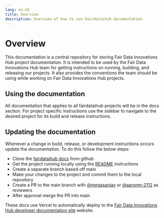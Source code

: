 ```yaml
---
lang: en-US
title: Overview
description: Overview of how to use Dairdataihub documentation
---
```


# Overview

This documentation is a central repository for storing Fair Data Innovations Hub project documentation. It is intended to be used by the Fair Data Innovations Hub team for getting instructions on running, building, and releasing our projects. It also provides the conventions the team should be using while working on Fair Data Innovations Hub projects.

## Using the documentation

All documentation that applies to all fairdataihub projects will be in the docs section.
For project specific instructions use the sidebar to navigate to the desired project for its build and release instructions.

## Updating the documentation

Whenever a change in build, release, or development instructions occurs update the documentation. To do this follow the below steps:

- Clone the [fairdataihub docs](https://github.com/fairdataihub/fairdataihub-docs) from github
- Get the project running locally using the [README](/docs/README.md) instructions
- Create a separate branch based off main
- Make your changes to the project and commit them to the local repository
- Create a PR to the main branch with [@megasanjay](https://github.com/megasanjay) or [@aaronm-2112](https://github.com/aaronm-2112) as reviewers
- After approval merge the PR into main

These docs use Vercel to automatically deploy to the [Fair Data Innovations Hub developer documentation site](https://dev.fairdataihub.org/) website.
